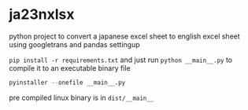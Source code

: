 # ja23nxlsx
python project to convert a japanese excel sheet to english excel sheet using googletrans and pandas
settingup

`pip install -r requirements.txt`
and just run
`python __main__.py`
to compile it to an executable binary file

``` python
pyinstaller --onefile __main__.py
```
pre compiled linux binary is in `dist/__main__`

